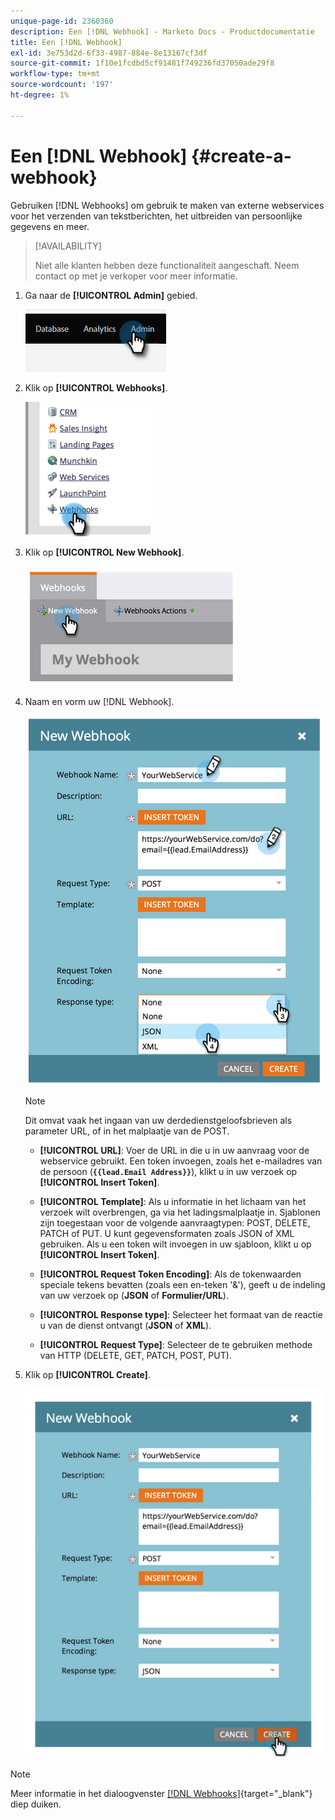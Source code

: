 ```yaml
---
unique-page-id: 2360360
description: Een [!DNL Webhook] - Marketo Docs - Productdocumentatie
title: Een [!DNL Webhook]
exl-id: 3e753d2d-6f33-4987-884e-8e13167cf3df
source-git-commit: 1f10e1fcdbd5cf91481f749236fd37050ade29f8
workflow-type: tm+mt
source-wordcount: '197'
ht-degree: 1%

---
```


# Een [!DNL Webhook] {#create-a-webhook}

Gebruiken [!DNL Webhooks] om gebruik te maken van externe webservices voor het verzenden van tekstberichten, het uitbreiden van persoonlijke gegevens en meer.

>[!AVAILABILITY]
>
>Niet alle klanten hebben deze functionaliteit aangeschaft. Neem contact op met je verkoper voor meer informatie.

1. Ga naar de **[!UICONTROL Admin]** gebied.

   ![](assets/create-a-webhook-1.png)

1. Klik op **[!UICONTROL Webhooks]**.

   ![](assets/create-a-webhook-2.png)

1. Klik op **[!UICONTROL New Webhook]**.

   ![](assets/create-a-webhook-3.png)

1. Naam en vorm uw [!DNL Webhook].

   ![](assets/create-a-webhook-4.png)

   >[!NOTE]
   >
   >Dit omvat vaak het ingaan van uw derdedienstgeloofsbrieven als parameter URL, of in het malplaatje van de POST.

   * **[!UICONTROL URL]**: Voer de URL in die u in uw aanvraag voor de webservice gebruikt. Een token invoegen, zoals het e-mailadres van de persoon (**`{{lead.Email Address}}`**), klikt u in uw verzoek op **[!UICONTROL Insert Token]**.

   * **[!UICONTROL Template]**: Als u informatie in het lichaam van het verzoek wilt overbrengen, ga via het ladingsmalplaatje in. Sjablonen zijn toegestaan voor de volgende aanvraagtypen: POST, DELETE, PATCH of PUT. U kunt gegevensformaten zoals JSON of XML gebruiken. Als u een token wilt invoegen in uw sjabloon, klikt u op **[!UICONTROL Insert Token]**.

   * **[!UICONTROL Request Token Encoding]**: Als de tokenwaarden speciale tekens bevatten (zoals een en-teken &#39;&amp;&#39;), geeft u de indeling van uw verzoek op (**JSON** of **Formulier/URL**).

   * **[!UICONTROL Response type]**: Selecteer het formaat van de reactie u van de dienst ontvangt (**JSON** of **XML**).

   * **[!UICONTROL Request Type]**: Selecteer de te gebruiken methode van HTTP (DELETE, GET, PATCH, POST, PUT).

1. Klik op **[!UICONTROL Create]**.

   ![](assets/create-a-webhook-5.png)

>[!NOTE]
>
>Meer informatie in het dialoogvenster [[!DNL Webhooks]](https://developers.marketo.com/documentation/webhooks/){target="_blank"} diep duiken.
